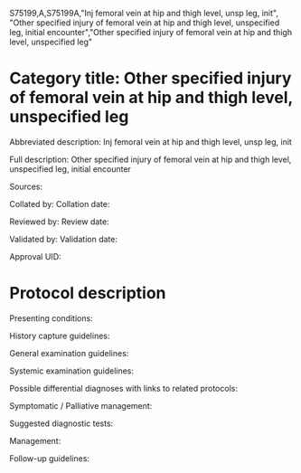 S75199,A,S75199A,"Inj femoral vein at hip and thigh level, unsp leg, init", "Other specified injury of femoral vein at hip and thigh level, unspecified leg, initial encounter","Other specified injury of femoral vein at hip and thigh level, unspecified leg"
# Category title: Other specified injury of femoral vein at hip and thigh level, unspecified leg

Abbreviated description: Inj femoral vein at hip and thigh level, unsp leg, init

Full description: Other specified injury of femoral vein at hip and thigh level, unspecified leg, initial encounter

Sources:

Collated by:
Collation date:

Reviewed by:
Review date:

Validated by:
Validation date:

Approval UID:

# Protocol description

Presenting conditions:

History capture guidelines:

General examination guidelines:

Systemic examination guidelines:

Possible differential diagnoses with links to related protocols:

Symptomatic / Palliative management:

Suggested diagnostic tests:

Management:

Follow-up guidelines:

